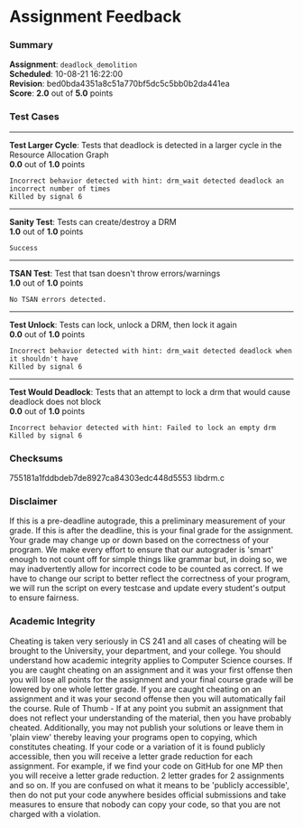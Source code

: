 # Assignment Feedback

### Summary

**Assignment**: `deadlock_demolition`  
**Scheduled**: 10-08-21 16:22:00  
**Revision**: bed0bda4351a8c51a770bf5dc5c5bb0b2da441ea  
**Score**: **2.0** out of **5.0** points

### Test Cases
---

**Test Larger Cycle**: Tests that deadlock is detected in a larger cycle in the Resource Allocation Graph  
**0.0** out of **1.0** points
```
Incorrect behavior detected with hint: drm_wait detected deadlock an incorrect number of times
Killed by signal 6
```
---

**Sanity Test**: Tests can create/destroy a DRM  
**1.0** out of **1.0** points
```
Success
```
---

**TSAN Test**: Test that tsan doesn't throw errors/warnings  
**1.0** out of **1.0** points
```
No TSAN errors detected.
```
---

**Test Unlock**: Tests can lock, unlock a DRM, then lock it again  
**0.0** out of **1.0** points
```
Incorrect behavior detected with hint: drm_wait detected deadlock when it shouldn't have
Killed by signal 6
```
---

**Test Would Deadlock**: Tests that an attempt to lock a drm that would cause deadlock does not block  
**0.0** out of **1.0** points
```
Incorrect behavior detected with hint: Failed to lock an empty drm
Killed by signal 6
```
### Checksums

755181a1fddbdeb7de8927ca84303edc448d5553 libdrm.c


### Disclaimer
If this is a pre-deadline autograde, this a preliminary measurement of your grade.
If this is after the deadline, this is your final grade for the assignment.
Your grade may change up or down based on the correctness of your program.
We make every effort to ensure that our autograder is 'smart' enough to not count off
for simple things like grammar but, in doing so, we may inadvertently allow for
incorrect code to be counted as correct.
If we have to change our script to better reflect the correctness of your program,
we will run the script on every testcase and update every student's output to ensure fairness.



### Academic Integrity
Cheating is taken very seriously in CS 241 and all cases of cheating will be brought to the University, your department, and your college.
You should understand how academic integrity applies to Computer Science courses.
If you are caught cheating on an assignment and it was your first offense then you will lose all points for the assignment and your final course
grade will be lowered by one whole letter grade. If you are caught cheating on an assignment and it was your second offense then you will automatically fail the course.
Rule of Thumb - If at any point you submit an assignment that does not reflect your understanding of the material, then you have probably cheated.
Additionally, you may not publish your solutions or leave them in 'plain view' thereby leaving your programs open to copying, which constitutes cheating.
If your code or a variation of it is found publicly accessible, then you will receive a letter grade reduction for each assignment.
For example, if we find your code on GitHub for one MP then you will receive a letter grade reduction. 2 letter grades for 2 assignments and so on.
If you are confused on what it means to be 'publicly accessible', then do not put your code anywhere besides official submissions and take measures
to ensure that nobody can copy your code, so that you are not charged with a violation.


